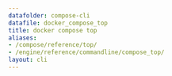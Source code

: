 ```yaml
---
datafolder: compose-cli
datafile: docker_compose_top
title: docker compose top
aliases:
- /compose/reference/top/
- /engine/reference/commandline/compose_top/
layout: cli
---
```


<!--
抱歉，此页面的内容是根据 Docker 源代码自动生成的。如果您想建议更改此处显示的文本，您需要通过搜索此仓库来找到该字符串：
https://github.com/docker/compose
-->
